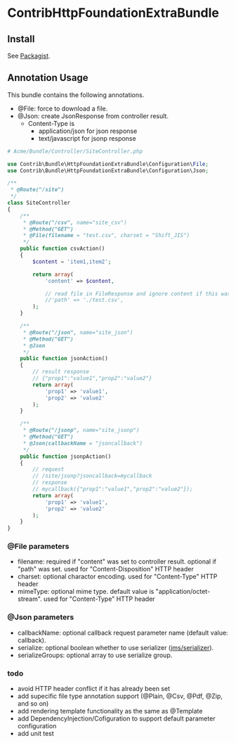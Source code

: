 ContribHttpFoundationExtraBundle
================================

## Install
See [Packagist](https://packagist.org/packages/satooshi/symfony2contrib-http-foundation-extra-bundle).


## Annotation Usage

This bundle contains the following annotations.

* @File: force to download a file.
* @Json: create JsonResponse from controller result.
	* Content-Type is
		* application/json for json response
		* text/javascript for jsonp response

```php
# Acme/Bundle/Controller/SiteController.php

use Contrib\Bundle\HttpFoundationExtraBundle\Configuration\File;
use Contrib\Bundle\HttpFoundationExtraBundle\Configuration\Json;

/**
 * @Route("/site")
 */
class SiteController
{
    /**
     * @Route("/csv", name="site_csv")
     * @Method("GET")
     * @File(filename = "test.csv", charset = "Shift_JIS")
     */
    public function csvAction()
    {
        $content = 'item1,item2';

        return array(
            'content' => $content,

            // read file in FileResponse and ignore content if this was set to controller result
            //'path' => './test.csv', 
        );
    }

    /**
     * @Route("/json", name="site_json")
     * @Method("GET")
     * @Json
     */
    public function jsonAction()
    {
    	// result response
    	// {"prop1":"value1","prop2":"value2"}
        return array(
        	'prop1' => 'value1',
        	'prop2' => 'value2'
        );
    }

    /**
     * @Route("/jsonp", name="site_jsonp")
     * @Method("GET")
     * @Json(callbackName = "jsoncallback")
     */
    public function jsonpAction()
    {
    	// request
    	// /site/jsonp?jsoncallback=mycallback
    	// response
    	// mycallback({"prop1":"value1","prop2":"value2"});
        return array(
        	'prop1' => 'value1',
        	'prop2' => 'value2'
        );
    }
}
```

### @File parameters

* filename: required if "content" was set to controller result. optional if "path" was set. used for "Content-Disposition" HTTP header
* charset: optional charactor encoding. used for "Content-Type" HTTP header
* mimeType: optional mime type. default value is "application/octet-stream". used for "Content-Type" HTTP header

### @Json parameters

* callbackName: optional callback request parameter name (default value: callback).
* serialize: optional boolean whether to use serializer ([jms/serializer](https://github.com/schmittjoh/serializer)).
* serializeGroups: optional array to use serialize group.

### todo

* avoid HTTP header conflict if it has already been set
* add supecific file type annotation support (@Plain, @Csv, @Pdf, @Zip, and so on)
* add rendering template functionality as the same as @Template
* add DependencyInjection/Cofiguration to support default parameter configuration
* add unit test
